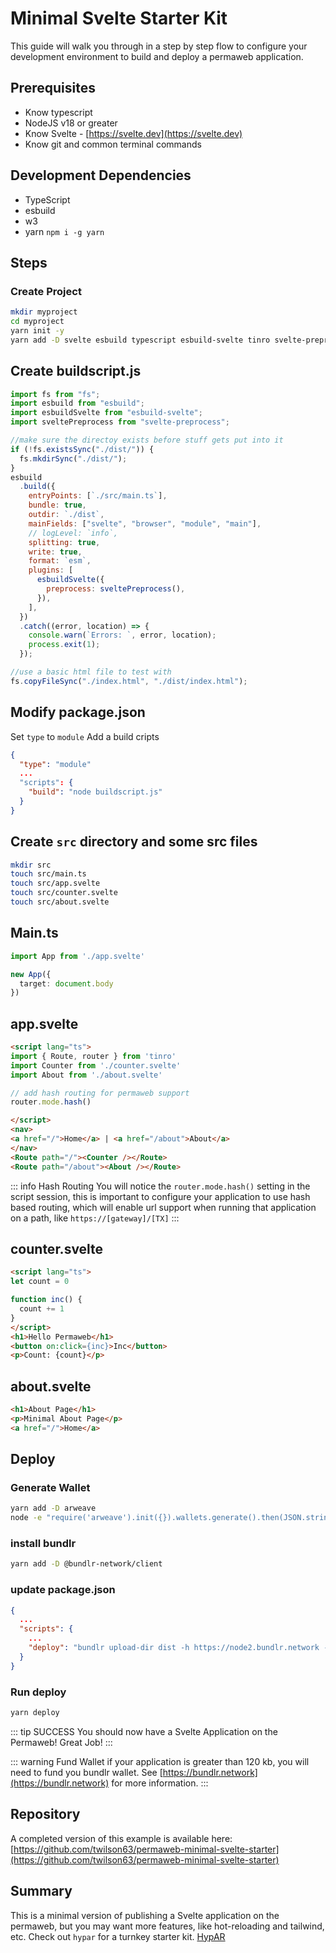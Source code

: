 # Minimal Svelte Starter Kit

This guide will walk you through in a step by step flow to configure your development environment to build and deploy a permaweb application.

## Prerequisites 

* Know typescript
* NodeJS v18 or greater
* Know Svelte - [https://svelte.dev](https://svelte.dev)
* Know git and common terminal commands

## Development Dependencies

* TypeScript
* esbuild
* w3
* yarn `npm i -g yarn`

## Steps

### Create Project

```sh
mkdir myproject
cd myproject
yarn init -y
yarn add -D svelte esbuild typescript esbuild-svelte tinro svelte-preprocess
```

## Create buildscript.js

```js
import fs from "fs";
import esbuild from "esbuild";
import esbuildSvelte from "esbuild-svelte";
import sveltePreprocess from "svelte-preprocess";

//make sure the directoy exists before stuff gets put into it
if (!fs.existsSync("./dist/")) {
  fs.mkdirSync("./dist/");
}
esbuild
  .build({
    entryPoints: [`./src/main.ts`],
    bundle: true,
    outdir: `./dist`,
    mainFields: ["svelte", "browser", "module", "main"],
    // logLevel: `info`,
    splitting: true,
    write: true,
    format: `esm`,
    plugins: [
      esbuildSvelte({
        preprocess: sveltePreprocess(),
      }),
    ],
  })
  .catch((error, location) => {
    console.warn(`Errors: `, error, location);
    process.exit(1);
  });

//use a basic html file to test with
fs.copyFileSync("./index.html", "./dist/index.html");

```


## Modify package.json 

Set `type` to `module`
Add a build cripts

```json
{
  "type": "module"
  ...
  "scripts": {
    "build": "node buildscript.js"
  }
}
```

## Create `src` directory and some src files

```sh
mkdir src
touch src/main.ts
touch src/app.svelte
touch src/counter.svelte
touch src/about.svelte
```

## Main.ts

```ts
import App from './app.svelte'

new App({
  target: document.body
})
```

## app.svelte

```html
<script lang="ts">
import { Route, router } from 'tinro'
import Counter from './counter.svelte'
import About from './about.svelte'

// add hash routing for permaweb support
router.mode.hash()

</script>
<nav>
<a href="/">Home</a> | <a href="/about">About</a>
</nav>
<Route path="/"><Counter /></Route>
<Route path="/about"><About /></Route>
```

::: info Hash Routing
You will notice the `router.mode.hash()` setting in the script session, this is important to configure your application to use hash based routing, which will enable url support when running that application on a path, like `https://[gateway]/[TX]` 
:::


## counter.svelte

```html
<script lang="ts">
let count = 0

function inc() {
  count += 1
}
</script>
<h1>Hello Permaweb</h1>
<button on:click={inc}>Inc</button>
<p>Count: {count}</p>
```

## about.svelte

```html
<h1>About Page</h1>
<p>Minimal About Page</p>
<a href="/">Home</a>
```

## Deploy 

### Generate Wallet

```sh
yarn add -D arweave
node -e "require('arweave').init({}).wallets.generate().then(JSON.stringify).then(console.log.bind(console))" > wallet.json
```

### install bundlr

```sh
yarn add -D @bundlr-network/client
```

### update package.json

```json
{
  ...
  "scripts": {
    ...
    "deploy": "bundlr upload-dir dist -h https://node2.bundlr.network --wallet ./wallet.json -c arweave --index-file index.html --no-confirmation"
  }
}
```

### Run deploy

```sh
yarn deploy
```

::: tip SUCCESS 
You should now have a Svelte Application on the Permaweb! Great Job!
:::

::: warning Fund Wallet
if your application is greater than 120 kb, you will need to fund you bundlr wallet. See [https://bundlr.network](https://bundlr.network) for more information.
::: 

## Repository

A completed version of this example is available here: [https://github.com/twilson63/permaweb-minimal-svelte-starter](https://github.com/twilson63/permaweb-minimal-svelte-starter)

## Summary

This is a minimal version of publishing a Svelte application on the permaweb, but you may want more features, like hot-reloading and tailwind, etc. Check out `hypar` for a turnkey starter kit. [HypAR](https://github.com/twilson63/hypar)